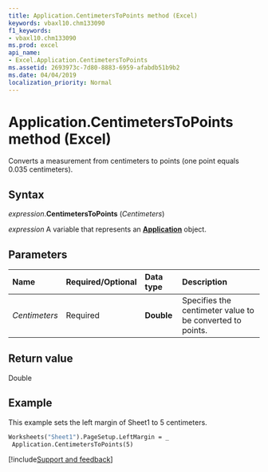 ```yaml
---
title: Application.CentimetersToPoints method (Excel)
keywords: vbaxl10.chm133090
f1_keywords:
- vbaxl10.chm133090
ms.prod: excel
api_name:
- Excel.Application.CentimetersToPoints
ms.assetid: 2693973c-7d80-8883-6959-afabdb51b9b2
ms.date: 04/04/2019
localization_priority: Normal
---
```



# Application.CentimetersToPoints method (Excel)

Converts a measurement from centimeters to points (one point equals 0.035 centimeters).


## Syntax

_expression_.**CentimetersToPoints** (_Centimeters_)

_expression_ A variable that represents an **[Application](Excel.Application(object).md)** object.


## Parameters

|Name|Required/Optional|Data type|Description|
|:-----|:-----|:-----|:-----|
| _Centimeters_|Required| **Double**|Specifies the centimeter value to be converted to points.|

## Return value

Double


## Example

This example sets the left margin of Sheet1 to 5 centimeters.

```vb
Worksheets("Sheet1").PageSetup.LeftMargin = _ 
 Application.CentimetersToPoints(5)
```




[!include[Support and feedback](~/includes/feedback-boilerplate.md)]